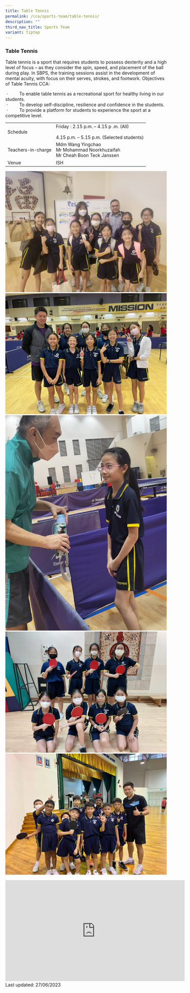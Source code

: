 ```yaml
---
title: Table Tennis
permalink: /cca/sports-team/table-tennis/
description: ""
third_nav_title: Sports Team
variant: tiptap
---
```

### Table Tennis 
Table tennis is a sport that requires students to possess dexterity and a high level of focus – as they consider the spin, speed, and placement of the ball during play. In SBPS, the training sessions assist in the development of mental acuity, with focus on their serves, strokes, and footwork. Objectives of Table Tennis CCA:  
  
&nbsp;·&nbsp;&nbsp;&nbsp;&nbsp;&nbsp;&nbsp;&nbsp;&nbsp; To enable table tennis as a recreational sport for healthy living in our students.  
&nbsp;·&nbsp;&nbsp;&nbsp;&nbsp;&nbsp;&nbsp;&nbsp;&nbsp; To develop self-discipline, resilience and confidence in the students.  
&nbsp;·&nbsp;&nbsp;&nbsp;&nbsp;&nbsp;&nbsp;&nbsp;&nbsp; To provide a platform for students to experience the sport at a competitive level.
 
 |  |  |
|---|---|
| Schedule | Friday :   2.15 p.m. – 4.15 p .m. (All) <br><br>4.15 p.m. – 5.15 p.m. (Selected students) |
| Teachers-in-charge | Mdm Wang Yingchao<br>Mr Mohammad  Noorkhuzaifah <br> Mr Cheah Boon Teck Janssen |
|  Venue |  ISH |

![](/images/2023_table_tennis_1.jpeg)
<br>
![](/images/2023_table_tennis_2.jpeg)
<br>
![](/images/2023_table_tennis_3.jpeg)
<br>
![](/images/2023_table_tennis_4.jpeg)
<br>
![](/images/2023_table_tennis_5.jpeg)
		 
<div class="bp-youtube">

<iframe allowfullscreen="" allow="accelerometer; autoplay; clipboard-write; encrypted-media; gyroscope; picture-in-picture; web-share" frameborder="0" title="YouTube video player" src="https://www.youtube.com/embed/pkwsHUACXuA" height="315" width="560"></iframe>

</div>
Last updated: 27/06/2023